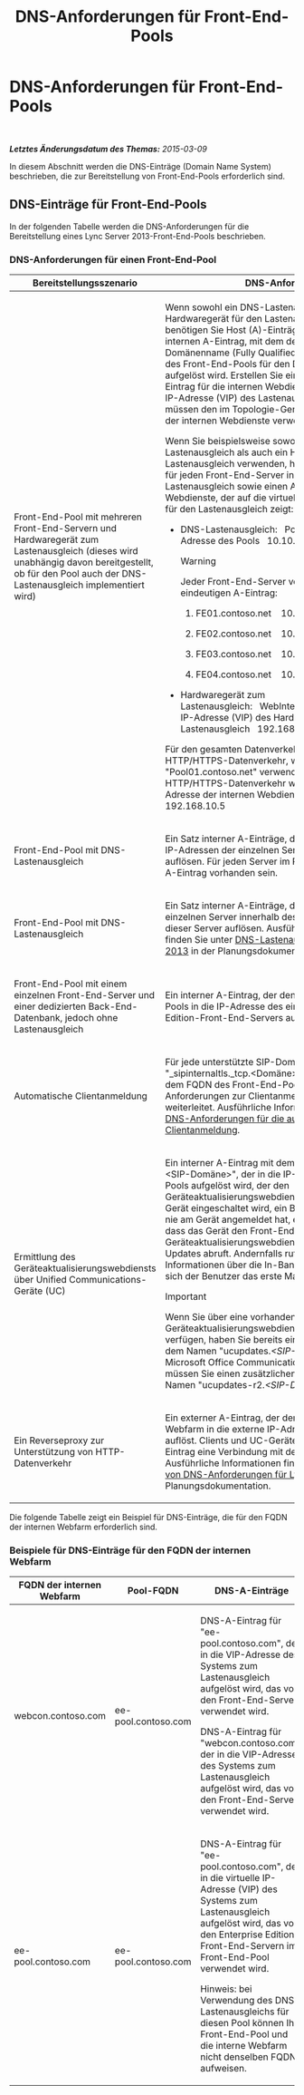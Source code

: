 ﻿---
title: DNS-Anforderungen für Front-End-Pools
TOCTitle: DNS-Anforderungen für Front-End-Pools
ms:assetid: ba28919c-fbbe-4c54-8bf9-2b0cd3fa39c7
ms:mtpsurl: https://technet.microsoft.com/de-de/library/Gg412910(v=OCS.15)
ms:contentKeyID: 49295220
ms.date: 05/19/2016
mtps_version: v=OCS.15
ms.translationtype: HT
---

# DNS-Anforderungen für Front-End-Pools

 

_**Letztes Änderungsdatum des Themas:** 2015-03-09_

In diesem Abschnitt werden die DNS-Einträge (Domain Name System) beschrieben, die zur Bereitstellung von Front-End-Pools erforderlich sind.

## DNS-Einträge für Front-End-Pools

In der folgenden Tabelle werden die DNS-Anforderungen für die Bereitstellung eines Lync Server 2013-Front-End-Pools beschrieben.

### DNS-Anforderungen für einen Front-End-Pool

<table>
<colgroup>
<col style="width: 50%" />
<col style="width: 50%" />
</colgroup>
<thead>
<tr class="header">
<th>Bereitstellungsszenario</th>
<th>DNS-Anforderung</th>
</tr>
</thead>
<tbody>
<tr class="odd">
<td><p>Front-End-Pool mit mehreren Front-End-Servern und Hardwaregerät zum Lastenausgleich (dieses wird unabhängig davon bereitgestellt, ob für den Pool auch der DNS-Lastenausgleich implementiert wird)</p></td>
<td><p>Wenn sowohl ein DNS-Lastenausgleich als auch ein Hardwaregerät für den Lastenausgleich verwendet wird, benötigen Sie Host (A)-Einträge. Erstellen Sie einen internen A-Eintrag, mit dem der vollqualifizierte Domänenname (Fully Qualified Domain Name, FQDN) des Front-End-Pools für den DNS-Lastenausgleich aufgelöst wird. Erstellen Sie einen internen Host (A)-Eintrag für die internen Webdienste, der auf die virtuelle IP-Adresse (VIP) des Lastenausgleichs zeigt. Sie müssen den im Topologie-Generator definierten Namen der internen Webdienste verwenden.</p>
<p>Wenn Sie beispielsweise sowohl den DNS-Lastenausgleich als auch ein Hardwaregerät für den Lastenausgleich verwenden, haben Sie einen A-Eintrag für jeden Front-End-Server in einem Pool für den DNS-Lastenausgleich sowie einen A-Eintrag für die internen Webdienste, der auf die virtuelle IP des Hardwaregeräts für den Lastenausgleich zeigt:</p>
<ul>
<li><p>DNS-Lastenausgleich:   Pool01.contoso.net   IP-Adresse des Pools   10.10.10.5</p>
<div>

> [!WARNING]
> Jeder Front-End-Server verfügt auch über einen eindeutigen A-Eintrag:


</div>
<ol>
<li><p>FE01.contoso.net    10.10.10.1</p></li>
<li><p>FE02.contoso.net    10.10.10.2</p></li>
<li><p>FE03.contoso.net    10.10.10.3</p></li>
<li><p>FE04.contoso.net    10.10.10.4</p></li>
</ol></li>
<li><p>Hardwaregerät zum Lastenausgleich:   WebInternal.contoso.net   Virtuelle IP-Adresse (VIP) des Hardwaregeräts zum Lastenausgleich   192.168.10.5</p></li>
</ul>
<p>Für den gesamten Datenverkehr, außer für den HTTP/HTTPS-Datenverkehr, wird der Eintrag &quot;Pool01.contoso.net&quot; verwendet. Für den HTTP/HTTPS-Datenverkehr wird die definierte IP-Adresse der internen Webdienste verwendet: 192.168.10.5</p></td>
</tr>
<tr class="even">
<td><p>Front-End-Pool mit DNS-Lastenausgleich</p></td>
<td><p>Ein Satz interner A-Einträge, die den Pool-FQDN in die IP-Adressen der einzelnen Server innerhalb des Pools auflösen. Für jeden Server im Pool muss mindestens ein A-Eintrag vorhanden sein.</p></td>
</tr>
<tr class="odd">
<td><p>Front-End-Pool mit DNS-Lastenausgleich</p></td>
<td><p>Ein Satz interner A-Einträge, die den FQDN der einzelnen Server innerhalb des Pools in die IP-Adressen dieser Server auflösen. Ausführliche Informationen finden Sie unter <a href="lync-server-2013-dns-load-balancing.md">DNS-Lastenausgleich in Lync Server 2013</a> in der Planungsdokumentation.</p></td>
</tr>
<tr class="even">
<td><p>Front-End-Pool mit einem einzelnen Front-End-Server und einer dedizierten Back-End-Datenbank, jedoch ohne Lastenausgleich</p></td>
<td><p>Ein interner A-Eintrag, der den FQDN des Front-End-Pools in die IP-Adresse des einzelnen Enterprise Edition-Front-End-Servers auflöst.</p>
<p></p></td>
</tr>
<tr class="odd">
<td><p>Automatische Clientanmeldung</p></td>
<td><p>Für jede unterstützte SIP-Domäne ein SRV-Eintrag für &quot;_sipinternaltls._tcp.&lt;Domäne&gt;&quot; über Port 5061, der dem FQDN des Front-End-Pools zugeordnet ist, der Anforderungen zur Clientanmeldung authentifiziert und weiterleitet. Ausführliche Informationen finden Sie unter <a href="lync-server-2013-dns-requirements-for-automatic-client-sign-in.md">DNS-Anforderungen für die automatische Clientanmeldung</a>.</p></td>
</tr>
<tr class="even">
<td><p>Ermittlung des Geräteaktualisierungswebdiensts über Unified Communications-Geräte (UC)</p></td>
<td><p>Ein interner A-Eintrag mit dem Namen &quot;ucupdates-r2.&lt;SIP-Domäne&gt;&quot;, der in die IP-Adresse des Front-End-Pools aufgelöst wird, der den Geräteaktualisierungswebdienst hostet. Wenn ein UC-Gerät eingeschaltet wird, ein Benutzer sich jedoch noch nie am Gerät angemeldet hat, ermöglicht der A-Eintrag, dass das Gerät den Front-End-Pool sucht, auf dem der Geräteaktualisierungswebdienst gehostet wird, und Updates abruft. Andernfalls rufen Geräte diese Informationen über die In-Band-Bereitstellung ab, wenn sich der Benutzer das erste Mal anmeldet.</p>
<div>

> [!IMPORTANT]
> Wenn Sie über eine vorhandene Bereitstellung des Geräteaktualisierungswebdiensts in Lync Server 2010 verfügen, haben Sie bereits einen internen A-Eintrag mit dem Namen "ucupdates.<EM>&lt;SIP-Domäne&gt;</EM>" erstellt. Für Microsoft Office Communications Server 2007 R2 müssen Sie einen zusätzlichen DNS-A-Eintrag mit dem Namen "ucupdates-r2.<EM>&lt;SIP-Domäne&gt;</EM>" erstellen.


</div></td>
</tr>
<tr class="odd">
<td><p>Ein Reverseproxy zur Unterstützung von HTTP-Datenverkehr</p></td>
<td><p>Ein externer A-Eintrag, der den externen FQDN der Webfarm in die externe IP-Adresse des Reverseproxys auflöst. Clients und UC-Geräte stellen mit diesem Eintrag eine Verbindung mit dem Reverseproxy her. Ausführliche Informationen finden Sie unter <a href="lync-server-2013-determine-dns-requirements.md">Ermitteln von DNS-Anforderungen für Lync Server 2013</a> in der Planungsdokumentation.</p></td>
</tr>
</tbody>
</table>


Die folgende Tabelle zeigt ein Beispiel für DNS-Einträge, die für den FQDN der internen Webfarm erforderlich sind.

### Beispiele für DNS-Einträge für den FQDN der internen Webfarm

<table>
<colgroup>
<col style="width: 33%" />
<col style="width: 33%" />
<col style="width: 33%" />
</colgroup>
<thead>
<tr class="header">
<th>FQDN der internen Webfarm</th>
<th>Pool-FQDN</th>
<th>DNS-A-Einträge</th>
</tr>
</thead>
<tbody>
<tr class="odd">
<td><p>webcon.contoso.com</p></td>
<td><p>ee-pool.contoso.com</p></td>
<td><p>DNS-A-Eintrag für &quot;ee-pool.contoso.com&quot;, der in die VIP-Adresse des Systems zum Lastenausgleich aufgelöst wird, das von den Front-End-Servern verwendet wird.</p>
<p>DNS-A-Eintrag für &quot;webcon.contoso.com&quot;, der in die VIP-Adresse des Systems zum Lastenausgleich aufgelöst wird, das von den Front-End-Servern verwendet wird.</p></td>
</tr>
<tr class="even">
<td><p>ee-pool.contoso.com</p></td>
<td><p>ee-pool.contoso.com</p></td>
<td><p>DNS-A-Eintrag für &quot;ee-pool.contoso.com&quot;, der in die virtuelle IP-Adresse (VIP) des Systems zum Lastenausgleich aufgelöst wird, das von den Enterprise Edition-Front-End-Servern im Front-End-Pool verwendet wird.</p>
<p>Hinweis: bei Verwendung des DNS-Lastenausgleichs für diesen Pool können Ihr Front-End-Pool und die interne Webfarm nicht denselben FQDN aufweisen.</p></td>
</tr>
</tbody>
</table>

